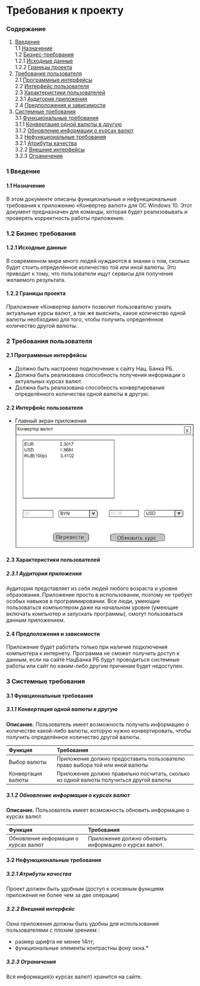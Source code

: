 # Требования к проекту
### Содержание
  1.  [Введение](#1)<br>
    1.1 [Назначение](#1.1) <br>
    1.2 [Бизнес-требования](#1.2) <br>
      1.2.1 [Исходные данные](#1.2.1)<br>
      1.2.2 [Границы проекта](#1.2.2) <br>
  2. [Требования пользователя](#2) <br>
    2.1 [Программные интерфейсы](#2.1)<br>
    2.2 [Интерфейс пользователя](#2.2) <br>
    2.3 [Характеристики пользователей](#2.3) <br>
      2.3.1 [Аудитория приложения](#1.2.1)<br>
    2.4 [Предположения и зависимости](#2.4) <br>
  3. [Системные требования](#3)<br>
    3.1 [Функциональные требования](#3.1)<br>
      3.1.1 [Конвертация одной валюты в другую](#3.1.1)<br>
      3.1.2 [Обновление информации о курсах валют](#3.1.2)<br>
    3.2 [Нефункциональные требования](#3.2)<br>
      3.2.1 [Атрибуты качества](#3.2.1)<br>
      3.2.2 [Внешние интерфейсы](#3.2.2)<br>
      3.2.3 [Ограничения](#3.2.2)<br>

### 1 Введение <a name="1"></a>
#### 1.1 Назначение <a name="1.1">
В этом документе описаны функциональные и нефункциональные требования к приложению «Конвертер валют» для ОС Windows 10. Этот документ предназначен для команды, которая будет реализовывать и проверять корректность работы приложения.
</a>
### 1.2 Бизнес требования<a name="1.2"></a>
#### 1.2.1 Исходные данные<a name = "1.2.1">
В современном мире много людей нуждаются в знании о том, сколько будет стоить определённое количество той или иной валюты. Это приводит к тому, что пользователи ищут сервисы для получения желаемого результата.
</a>
#### 1.2.2 Границы проекта<a name="1.2.2">
Приложение «Конвертер валют» позволит пользователю узнать актуальные курсы валют, а так же выяснить, какое количество  одной валюты необходимо для того, чтобы получить определённое количество другой валюты.  
</a>
### 2 Требования пользователя<a name="2"></a>
#### 2.1 Программные интерфейсы <a name="2.1">
- Должно быть настроено подключение к сайту Нац. Банка РБ.
- Должна быть реализована способность получения информации о актуальных курсах валют.
- Должна быть реализована способность конвертирования определённого количества одной валюты в другую.
#### 2.2 Интерфейс пользователя <a name="2.2">
- Главный экран приложения
  ![HomePage](Mockups/MainWindow.png)
#### 2.3 Характеристики пользователей <a name="2.3"></a>
##### 2.3.1 Аудитория приложения <a name="2.3">
Аудитория представляет из себя людей любого возраста и уровня образования. Приложение просто в использовании, поэтому не требует особых навыков в программировании. Все люди, умеющие пользоваться компьютером даже на начальном уровне (умеющие включать компьютер и запускать программы), смогут пользоваться данным приложением.
</a>
#### 2.4 Предположения и зависимости<a name="2.4">
Приложение будет работать только при наличие подключения компьютера к интернету. Программа не сможет получить доступ к данным, если на сайте НацБанка РБ будут проводиться системные работы или сайт по каким-либо другим причинам будет недоступен. 
</a>

### 3 Системные требования<a name="3"></a>
#### 3.1 Функциональные требования<a name="3.1"></a>
##### 3.1.1 Конвертация одной валюты в другую <a name="3.1.1"></a>
**Описание.** Пользователь имеет возможность получить информацию о количестве какой-либо валюты, которую нужно конвертировать, чтобы получить определённое количество другой валюты.

| Функция | Требования |
|:---|:---|
| Выбор валюты | Приложение должно предоставить пользователю право выбора той или иной валюты |
| Конвертация валюты | Приложение должно правильно посчитать, сколько из одной валюты получиться другой валюты |

##### 3.1.2 Обновление информации о курсах валют <a name="3.1.2"></a>
**Описание.** Пользователь имеет возможность обновить информацию о курсах валют.

| Функция | Требования |
|:---|:---|
| Обновление информации о курсах валют | Приложение должно обновить информацию о курсах валют. |

#### 3.2 Нефункциональные требования<a name="3.2"></a>

##### 3.2.1 Атрибуты качества<a name="3.2.1">
Проект должен быть удобным (доступ к основным функциям приложения не более чем за две операции)
</a> 
##### 3.2.2 Внешний интерфейс<a name="3.2.2">
Окна приложения должны быть удобны для использования пользователями с плохим зрением :
  * размер шрифта не менее 14пт;
  * функциональные элементы контрастны фону окна.*  
##### 3.2.3 Ограничения<a name="3.2.3">
Вся информация(о курсах валют) хранится на сайте. 
</a>
